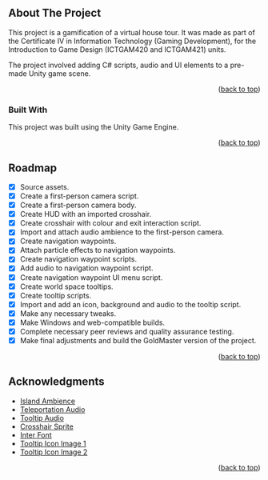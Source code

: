 <!-- ABOUT THE PROJECT -->
## About The Project

This project is a gamification of a virtual house tour. It was made as part of the Certificate IV in Information Technology (Gaming Development), for the Introduction to Game Design (ICTGAM420 and ICTGAM421) units.

The project involved adding C# scripts, audio and UI elements to a pre-made Unity game scene. 

<p align="right">(<a href="#readme-top">back to top</a>)</p>



### Built With

This project was built using the Unity Game Engine.

<p align="right">(<a href="#readme-top">back to top</a>)</p>




<!-- ROADMAP -->
## Roadmap

- [x] Source assets.
- [x] Create a first-person camera script.
- [x] Create a first-person camera body.
- [x] Create HUD with an imported crosshair.
- [x] Create crosshair with colour and exit interaction script.
- [x] Import and attach audio ambience to the first-person camera.
- [x] Create navigation waypoints.
- [x] Attach particle effects to navigation waypoints.
- [x] Create navigation waypoint scripts.
- [x] Add audio to navigation waypoint script.
- [x] Create navigation waypoint UI menu script.
- [x] Create world space tooltips.
- [x] Create tooltip scripts.
- [x] Import and add an icon, background and audio to the tooltip script.
- [x] Make any necessary tweaks.
- [x] Make Windows and web-compatible builds.
- [x] Complete necessary peer reviews and quality assurance testing.
- [x] Make final adjustments and build the GoldMaster version of the project.

<p align="right">(<a href="#readme-top">back to top</a>)</p>




<!-- ACKNOWLEDGMENTS -->
## Acknowledgments


* [Island Ambience](https://freesound.org/people/simonlgr/sounds/517485/)
* [Teleportation Audio](https://freesound.org/people/Leszek_Szary/sounds/146727/)
* [Tooltip Audio](https://freesound.org/people/BaggoNotes/sounds/720217/)
* [Crosshair Sprite](https://kenney.nl/assets/crosshair-pack )
* [Inter Font](https://fonts.google.com/specimen/Inter)
* [Tooltip Icon Image 1](https://openclipart.org/detail/302413/black-round-info-icon)
* [Tooltip Icon Image 2](https://openclipart.org/detail/311849/computer-mouse-clicks-minimal)

<p align="right">(<a href="#readme-top">back to top</a>)</p>
